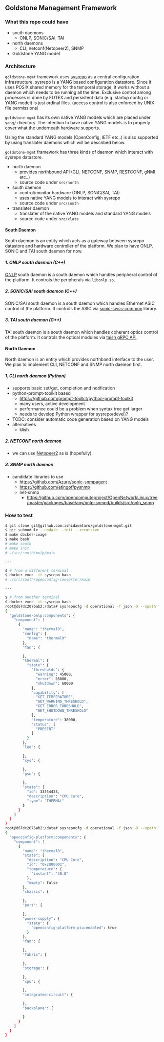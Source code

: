 Goldstone Management Framework
---

### What this repo could have

- south daemons
    - ONLP, SONiC/SAI, TAI
- north daemons
    - CLI, netconf(Netopeer2), SNMP
- Goldstone YANG model

### Architecture

`goldstone-mgmt` framework uses [sysrepo](https://github.com/sysrepo/sysrepo) as a central configuration
infrastructure. sysrepo is a YANG based configuration datastore. Since it uses POSIX shared memory for
the temporal storage, it works without a daemon which needs to be running all the time.
Exclusive control among processes is done by FUTEX and persistent data (e.g. startup config or YANG model)
is just ordinal files. (access control is also enforced by UNIX file permissions)

`goldstone-mgmt` has its own native YANG models which are placed under `yang/` directory.
The intention to have native YANG models is to properly cover what the underneath hardware supports.

Using the standard YANG models (OpenConfig, IETF etc..) is also supported by using translater daemons which will be described below.

`goldstone-mgmt` framework has three kinds of daemon which interact with sysrepo datastore.

- north daemon
    - provides northbound API (CLI, NETCONF, SNMP, RESTCONF, gNMI etc..)
    - source code under `src/north`
- south daemon
    - control/monitor hardware (ONLP, SONiC/SAI, TAI)
    - uses native YANG models to interact with sysrepo
    - source code under `src/south`
- translater daemon
    - translater of the native YANG models and standard YANG models
    - source code under `src/xlate`

#### South Daemon

South daemon is an entity which acts as a gateway between sysrepo datastore 
and hardware controller of the platform. We plan to have ONLP, SONiC and TAI south daemon for now.

##### 1. ONLP south daemon (C++)

[ONLP](http://opencomputeproject.github.io/OpenNetworkLinux/onlp/) south daemon is a south daemon which handles peripheral control of the platform.
It controls the peripherals via `libonlp.so`. 

##### 2. SONiC/SAI south daemon (C++)

SONiC/SAI south daemon is a south daemon which handles Ethernet ASIC control of the platform.
It controls the ASIC via [sonic-swss-common](https://github.com/Azure/sonic-swss-common) library.

##### 3. TAI south daemon (C++)

TAI south daemon is a south daemon which handles coherent optics control of the platform.
It controls the optical modules via [taish gRPC API](https://github.com/Telecominfraproject/oopt-tai/tree/master/tools/taish).

#### North Daemon

North daemon is an entity which provides northband interface to the user.
We plan to implement CLI, NETCONF and SNMP north daemon first.

##### 1. CLI north daemon (Python)

- supports basic set/get, completion and notification
- python-prompt-toolkit based
    - https://github.com/prompt-toolkit/python-prompt-toolkit
    - many users, active development
    - performance could be a problem when syntax tree get larger
    - needs to develop Python wrapper for sysrepo(devel)?
- TODO: consider automatic code generation based on YANG models
- alternatives
    - klish

##### 2. NETCONF north daemon

- we can use [Netopeer2](https://github.com/CESNET/Netopeer2) as is (hopefully)

##### 3. SNMP north daemon

- candidate libraries to use
    - https://github.com/Azure/sonic-snmpagent
    - https://github.com/etingof/pysnmp
    - net-snmp
        - https://github.com/opencomputeproject/OpenNetworkLinux/tree/master/packages/base/any/onlp-snmpd/builds/src/onlp_snmp

### How to test

```bash
$ git clone git@github.com:ishidawataru/goldstone-mgmt.git
$ git submodule --update --init --recursive
$ make docker-image
$ make bash
# make south
# make init
# ./src/south/onlp/main

---

$ # from a different terminal
$ docker exec -it sysrepo bash
# ./src/south/openconfig-converter/main

---

$ # from another terminal
$ docker exec -it sysrepo bash
root@d67dc2076ab2:/data# sysrepocfg -d operational -f json -X --xpath "/goldstone-onlp:components/component[name='thermal0']"
{
  "goldstone-onlp:components": {
    "component": [
      {
        "name": "thermal0",
        "config": {
          "name": "thermal0"
        },
        "fan": {

        },
        "thermal": {
          "state": {
            "thresholds": {
              "warning": 45000,
              "error": 55000,
              "shutdown": 60000
            },
            "capability": [
              "GET_TEMPERATURE",
              "GET_WARNING_THRESHOLD",
              "GET_ERROR_THRESHOLD",
              "GET_SHUTDOWN_THRESHOLD"
            ],
            "temperature": 38000,
            "status": [
              "PRESENT"
            ]
          }
        },
        "led": {

        },
        "sys": {

        },
        "psu": {

        },
        "state": {
          "id": 33554433,
          "description": "CPU Core",
          "type": "THERMAL"
        }
      }
    ]
  }
}
root@d67dc2076ab2:/data# sysrepocfg -d operational -f json -X --xpath "/openconfig-platform:components/component[name='thermal0']"
{
  "openconfig-platform:components": {
    "component": [
      {
        "name": "thermal0",
        "state": {
          "description": "CPU Core",
          "id": "0x2000001",
          "temperature": {
            "instant": "38.0"
          },
          "empty": false
        },
        "chassis": {

        },
        "port": {

        },
        "power-supply": {
          "state": {
            "openconfig-platform-psu:enabled": true
          }
        },
        "fan": {

        },
        "fabric": {

        },
        "storage": {

        },
        "cpu": {

        },
        "integrated-circuit": {

        },
        "backplane": {

        }
      }
    ]
  }
}
```

